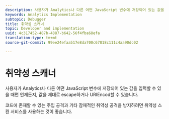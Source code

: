```yaml
---
description: 사용자가 Analytics나 다른 어떤 JavaScript 변수에 저장되어 있는 값을 입력할 수 있을 때면 언제든지, 값을 제대로 escape하거나 URIEncod할 수 있습니다.
keywords: Analytics Implementation
subtopic: Debugger
title: 취약성 스캐너
topic: Developer and implementation
uuid: 4c317452-487b-4887-b642-56f4fba68efa
translation-type: tm+mt
source-git-commit: 99ee24efaa517e8da700c67818c111c4aa90dc02

---
```



# 취약성 스캐너

사용자가 Analytics나 다른 어떤 JavaScript 변수에 저장되어 있는 값을 입력할 수 있을 때면 언제든지, 값을 제대로 escape하거나 URIEncod할 수 있습니다.

코드에 존재할 수 있는 주입 공격과 기타 잠재적인 취약성 공격을 방지하려면 취약성 스캔 서비스를 사용하는 것이 좋습니다.
